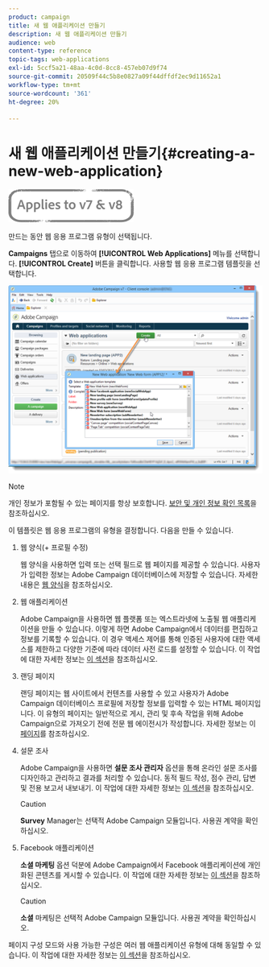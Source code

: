 ```yaml
---
product: campaign
title: 새 웹 애플리케이션 만들기
description: 새 웹 애플리케이션 만들기
audience: web
content-type: reference
topic-tags: web-applications
exl-id: 5ccf5a21-48aa-4c0d-8cc8-457eb07d9f74
source-git-commit: 20509f44c5b8e0827a09f44dffdf2ec9d11652a1
workflow-type: tm+mt
source-wordcount: '361'
ht-degree: 20%

---
```


# 새 웹 애플리케이션 만들기{#creating-a-new-web-application}

![](../../assets/common.svg)

만드는 동안 웹 응용 프로그램 유형이 선택됩니다.

**Campaigns** 탭으로 이동하여 **[!UICONTROL Web Applications]** 메뉴를 선택합니다. **[!UICONTROL Create]** 버튼을 클릭합니다. 사용할 웹 응용 프로그램 템플릿을 선택합니다.

![](assets/webapp_create_from_campaign.png)

>[!NOTE]
>
>개인 정보가 포함될 수 있는 페이지를 항상 보호합니다. [보안 및 개인 정보 확인 목록](https://helpx.adobe.com/campaign/kb/acc-security.html#privacy)을 참조하십시오.

이 템플릿은 웹 응용 프로그램의 유형을 결정합니다. 다음을 만들 수 있습니다.

1. 웹 양식(+ 프로필 수정)

   웹 양식을 사용하면 입력 또는 선택 필드로 웹 페이지를 제공할 수 있습니다. 사용자가 입력한 정보는 Adobe Campaign 데이터베이스에 저장할 수 있습니다. 자세한 내용은 [웹 양식](about-web-forms.md)을 참조하십시오.

1. 웹 애플리케이션

   Adobe Campaign을 사용하면 웹 플랫폼 또는 엑스트라넷에 노출될 웹 애플리케이션을 만들 수 있습니다. 이렇게 하면 Adobe Campaign에서 데이터를 편집하고 정보를 기록할 수 있습니다. 이 경우 액세스 제어를 통해 인증된 사용자에 대한 액세스를 제한하고 다양한 기준에 따라 데이터 사전 로드를 설정할 수 있습니다. 이 작업에 대한 자세한 정보는 [이 섹션](about-web-applications.md)을 참조하십시오.

1. 랜딩 페이지

   랜딩 페이지는 웹 사이트에서 컨텐츠를 사용할 수 있고 사용자가 Adobe Campaign 데이터베이스 프로필에 저장할 정보를 입력할 수 있는 HTML 페이지입니다. 이 유형의 페이지는 일반적으로 게시, 관리 및 후속 작업을 위해 Adobe Campaign으로 가져오기 전에 전문 웹 에이전시가 작성합니다. 자세한 정보는 이 [페이지](creating-a-landing-page.md)를 참조하십시오.

1. 설문 조사

   Adobe Campaign을 사용하면 **설문 조사 관리자** 옵션을 통해 온라인 설문 조사를 디자인하고 관리하고 결과를 처리할 수 있습니다. 동적 필드 작성, 점수 관리, 답변 및 전용 보고서 내보내기. 이 작업에 대한 자세한 정보는 [이 섹션](../../surveys/using/about-surveys.md)을 참조하십시오.

   >[!CAUTION]
   >
   >**Survey** Manager는 선택적 Adobe Campaign 모듈입니다. 사용권 계약을 확인하십시오.

1. Facebook 애플리케이션

   **소셜 마케팅** 옵션 덕분에 Adobe Campaign에서 Facebook 애플리케이션에 개인화된 콘텐츠를 게시할 수 있습니다. 이 작업에 대한 자세한 정보는 [이 섹션](../../social/using/about-social-marketing.md)을 참조하십시오.

   >[!CAUTION]
   >
   >**소셜** 마케팅은 선택적 Adobe Campaign 모듈입니다. 사용권 계약을 확인하십시오.

페이지 구성 모드와 사용 가능한 구성은 여러 웹 애플리케이션 유형에 대해 동일할 수 있습니다. 이 작업에 대한 자세한 정보는 [이 섹션](about-web-forms.md)을 참조하십시오.
